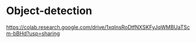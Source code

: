 # Object-detection

https://colab.research.google.com/drive/1xqInsRoDtfNXSKFyJqWMBUaTScm-bBHd?usp=sharing
